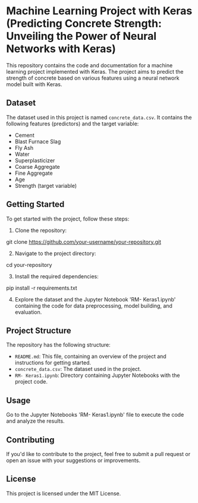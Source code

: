 # Machine Learning Project with Keras (Predicting Concrete Strength: Unveiling the Power of Neural Networks with Keras)

This repository contains the code and documentation for a machine learning project implemented with Keras. The project aims to predict the strength of concrete based on various features using a neural network model built with Keras.

## Dataset

The dataset used in this project is named `concrete_data.csv`. It contains the following features (predictors) and the target variable:

- Cement
- Blast Furnace Slag
- Fly Ash
- Water
- Superplasticizer
- Coarse Aggregate
- Fine Aggregate
- Age
- Strength (target variable)

## Getting Started

To get started with the project, follow these steps:

1. Clone the repository:
   
git clone https://github.com/your-username/your-repository.git

2. Navigate to the project directory:

cd your-repository


3. Install the required dependencies:

pip install -r requirements.txt


4. Explore the dataset and the Jupyter Notebook 'RM- Keras1.ipynb' containing the code for data preprocessing, model building, and evaluation.

## Project Structure

The repository has the following structure:

- `README.md`: This file, containing an overview of the project and instructions for getting started.
- `concrete_data.csv`: The dataset used in the project.
- `RM- Keras1.ipynb`: Directory containing Jupyter Notebooks with the project code.

## Usage

Go to the Jupyter Notebooks 'RM- Keras1.ipynb' file to execute the code and analyze the results.

## Contributing

If you'd like to contribute to the project, feel free to submit a pull request or open an issue with your suggestions or improvements.

## License

This project is licensed under the MIT License.




